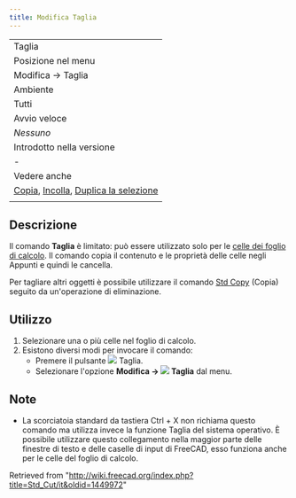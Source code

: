 ```yaml
---
title: Modifica Taglia
---
```

|  |
| --- |
| Taglia |
| Posizione nel menu |
| Modifica → Taglia |
| Ambiente |
| Tutti |
| Avvio veloce |
| *Nessuno* |
| Introdotto nella versione |
| - |
| Vedere anche |
| [Copia](/Std_Copy/it "Std Copy/it"), [Incolla](/Std_Paste/it "Std Paste/it"), [Duplica la selezione](/Std_DuplicateSelection/it "Std DuplicateSelection/it") |
|  |

## Descrizione

Il comando **Taglia** è limitato: può essere utilizzato solo per le [celle dei foglio di calcolo](/Spreadsheet_Workbench/it "Spreadsheet Workbench/it"). Il comando copia il contenuto e le proprietà delle celle negli Appunti e quindi le cancella.

Per tagliare altri oggetti è possibile utilizzare il comando [Std Copy](/Std_Copy/it "Std Copy/it") (Copia) seguito da un'operazione di eliminazione.

## Utilizzo

1. Selezionare una o più celle nel foglio di calcolo.
2. Esistono diversi modi per invocare il comando:
   * Premere il pulsante ![](/images/Std_Cut.svg) Taglia.
   * Selezionare l'opzione **Modifica → ![](/images/Std_Cut.svg) Taglia** dal menu.

## Note

* La scorciatoia standard da tastiera Ctrl + X non richiama questo comando ma utilizza invece la funzione Taglia del sistema operativo. È possibile utilizzare questo collegamento nella maggior parte delle finestre di testo e delle caselle di input di FreeCAD, esso funziona anche per le celle del foglio di calcolo.

Retrieved from "<http://wiki.freecad.org/index.php?title=Std_Cut/it&oldid=1449972>"